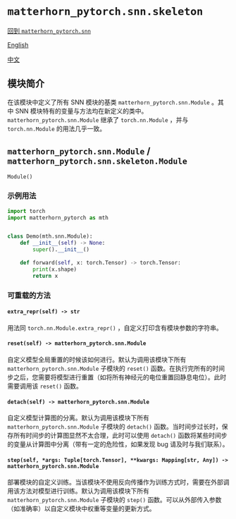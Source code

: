 # `matterhorn_pytorch.snn.skeleton`

[回到 `matterhorn_pytorch.snn`](./README.md)

[English](../../en_us/snn/2_skeleton.md)

[中文](../../zh_cn/snn/2_skeleton.md)

## 模块简介

在该模块中定义了所有 SNN 模块的基类 `matterhorn_pytorch.snn.Module` 。其中 SNN 模块特有的变量与方法均在新定义的类中。 `matterhorn_pytorch.snn.Module` 继承了 `torch.nn.Module` ，并与 `torch.nn.Module` 的用法几乎一致。

## `matterhorn_pytorch.snn.Module` / `matterhorn_pytorch.snn.skeleton.Module`

```python
Module()
```

### 示例用法

```python
import torch
import matterhorn_pytorch as mth


class Demo(mth.snn.Module):
    def __init__(self) -> None:
        super().__init__()
    
    def forward(self, x: torch.Tensor) -> torch.Tensor:
        print(x.shape)
        return x
```

### 可重载的方法

#### `extra_repr(self) -> str`

用法同 `torch.nn.Module.extra_repr()` ，自定义打印含有模块参数的字符串。

#### `reset(self) -> matterhorn_pytorch.snn.Module`

自定义模型全局重置的时候该如何进行。默认为调用该模块下所有 `matterhorn_pytorch.snn.Module` 子模块的 `reset()` 函数。在执行完所有的时间步之后，您需要将模型进行重置（如将所有神经元的电位重置回静息电位）。此时需要调用该 `reset()` 函数。

#### `detach(self) -> matterhorn_pytorch.snn.Module`

自定义模型计算图的分离。默认为调用该模块下所有 `matterhorn_pytorch.snn.Module` 子模块的 `detach()` 函数。当时间步过长时，保存所有时间步的计算图显然不太合理，此时可以使用 `detach()` 函数将某些时间步的变量从计算图中分离（带有一定的危险性，如果发现 bug 请及时与我们联系）。

#### `step(self, *args: Tuple[torch.Tensor], **kwargs: Mapping[str, Any]) -> matterhorn_pytorch.snn.Module`

部署模块的自定义训练。当该模块不使用反向传播作为训练方式时，需要在外部调用该方法对模型进行训练。默认为调用该模块下所有 `matterhorn_pytorch.snn.Module` 子模块的 `step()` 函数。可以从外部传入参数（如准确率）以自定义模块中权重等变量的更新方式。